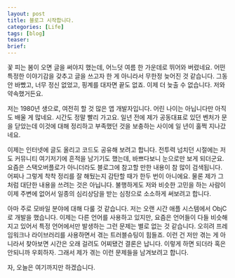 ```yaml
---
layout: post
title: 블로그 시작합니다.
categories: [Life]
tags: [blog]
teaser:
brief:
---
```


꽃 피는 봄이 오면 글을 써야지 했는데, 어느덧 여름 한 가운데로 뛰어와 버렸네요. 어떤 특정한 이야기감을 갖추고 글을 쓰고자 한 게 아니라서 무한정 늦어진 것 같습니다. 그동안 바빴고, 너무 정신 없었고, 핑계를 대자면 끝도 없죠. 이제 더 늦출 수 없습니다. 저와 약속했거든요.

저는 1980년 생으로, 여전히 할 것 많은 앱 개발자입니다. 어린 나이는 아닙니다만 아직도 배울 게 많네요. 시간도 정말 빨리 가고요. 일년 전에 제가 공동대표로 있던 벤처가 문을 닫았는데 이것에 대해 정리하고 부족했던 것을 보충하는 사이에 일 년이 훌쩍 지나갔네요.

이제는 인터넷에 글도 올리고 코드도 공유해 보려고 합니다. 전투력 넘치던 시절에는 저도 커뮤니티 여기저기에 흔적을 남기기도 했는데, 바쁘다보니 눈으로만 보게 되더군요. 요즘은 스택오버플로가 아니더라도 블로그에 참고할 만한 내용이 참 많이 검색됩니다. 어찌나 그렇게 착착 정리를 잘 해뒀는지 감탄할 때가 한두 번이 아니에요. 물론 제가 그처럼 대단한 내용을 쓰려는 것은 아닙니다. 불행하게도 저와 비슷한 고민을 하는 사람이 이제 주변에 없어서 일종의 심리상담을 받는 심정으로 소소하게 써보려고 합니다.

아마 주로 모바일 분야에 대해 다룰 것 같습니다. 저는 오랜 시간 애플 시스템에서 ObjC로 개발을 했습니다. 이제는 다른 언어를 사용하고 있지만, 요즘은 언어들이 다들 비슷해지고 있어서 특정 언어에서만 발생하는 그런 문제는 별로 없는 것 같습니다. 오히려 프레임워크나 라이브러리를 사용하면서 겪는 트러블슈팅이 힘들죠. 이런 건 저만 겪는 게 아니라서 찾아보면 시간은 오래 걸려도 어찌됐건 결론은 납니다. 이렇게 하면 되더라 혹은 안되니까 우회하자. 그래서 제가 겪는 이런 문제들을 남겨보려고 합니다.

자, 오늘은 여기까지만 하겠습니다.
